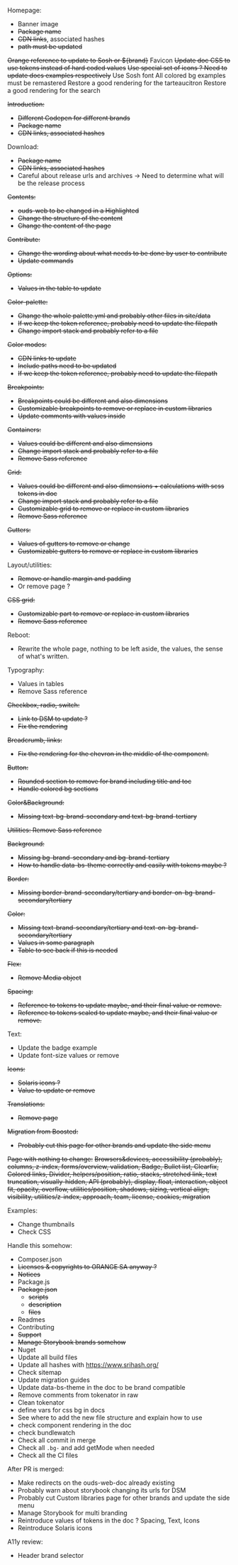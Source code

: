 Homepage:
- Banner image
- ~~Package name~~
- ~~CDN links~~, associated hashes
- ~~path must be updated~~

~~Orange reference to update to Sosh or ${brand}~~
Favicon
~~Update doc CSS to use tokens instead of hard coded values~~
~~Use special set of icons ? Need to update docs examples respectively~~
Use Sosh font
All colored bg examples must be remastered
Restore a good rendering for the tarteaucitron
Restore a good rendering for the search

~~Introduction:~~
- ~~Different Codepen for different brands~~
- ~~Package name~~
- ~~CDN links, associated hashes~~

Download:
- ~~Package name~~
- ~~CDN links, associated hashes~~
- Careful about release urls and archives -> Need to determine what will be the release process

~~Contents:~~
- ~~ouds-web to be changed in a Highlighted~~
- ~~Change the structure of the content~~
- ~~Change the content of the page~~

~~Contribute:~~
- ~~Change the wording about what needs to be done by user to contribute~~
- ~~Update commands~~

~~Options:~~
- ~~Values in the table to update~~

~~Color-palette:~~
- ~~Change the whole palette.yml and probably other files in site/data~~
- ~~If we keep the token reference, probably need to update the filepath~~
- ~~Change import stack and probably refer to a file~~

~~Color modes:~~
- ~~CDN links to update~~
- ~~Include paths need to be updated~~
- ~~If we keep the token reference, probably need to update the filepath~~

~~Breakpoints:~~
- ~~Breakpoints could be different and also dimensions~~
- ~~Customizable breakpoints to remove or replace in custom libraries~~
- ~~Update comments with values inside~~

~~Containers:~~
- ~~Values could be different and also dimensions~~
- ~~Change import stack and probably refer to a file~~
- ~~Remove Sass reference~~

~~Grid:~~
- ~~Values could be different and also dimensions + calculations with scss tokens in doc~~
- ~~Change import stack and probably refer to a file~~
- ~~Customizable grid to remove or replace in custom libraries~~
- ~~Remove Sass reference~~

~~Gutters:~~
- ~~Values of gutters to remove or change~~
- ~~Customizable gutters to remove or replace in custom libraries~~

Layout/utilities:
- ~~Remove or handle margin and padding~~
- Or remove page ?

~~CSS grid:~~
- ~~Customizable part to remove or replace in custom libraries~~
- ~~Remove Sass reference~~

Reboot:
- Rewrite the whole page, nothing to be left aside, the values, the sense of what's written.

Typography:
- Values in tables
- Remove Sass reference

~~Checkbox, radio, switch:~~
- ~~Link to DSM to update ?~~
- ~~Fix the rendering~~

~~Breadcrumb, links:~~
- ~~Fix the rendering for the chevron in the middle of the component.~~

~~Button:~~
- ~~Rounded section to remove for brand including title and toc~~
- ~~Handle colored bg sections~~

~~Color&Background:~~
- ~~Missing text-bg-brand-secondary and text-bg-brand-tertiary~~

~~Utilities: Remove Sass reference~~

~~Background:~~
- ~~Missing bg-brand-secondary and bg-brand-tertiary~~
- ~~How to handle data-bs-theme correctly and easily with tokens maybe ?~~

~~Border:~~
- ~~Missing border-brand-secondary/tertiary and border-on-bg-brand-secondary/tertiary~~

~~Color:~~
- ~~Missing text-brand-secondary/tertiary and text-on-bg-brand-secondary/tertiary~~
- ~~Values in some paragraph~~
- ~~Table to see back if this is needed~~

~~Flex:~~
- ~~Remove Media object~~

~~Spacing:~~
- ~~Reference to tokens to update maybe, and their final value or remove.~~
- ~~Reference to tokens scaled to update maybe, and their final value or remove.~~

Text:
- Update the badge example
- Update font-size values or remove

~~Icons:~~
- ~~Solaris icons ?~~
- ~~Value to update or remove~~

~~Translations:~~
- ~~Remove page~~

~~Migration from Boosted:~~
- ~~Probably cut this page for other brands and update the side menu~~

~~Page with nothing to change:~~
~~Browsers&devices, accessibility (probably), columns, z-index, forms/overview, validation, Badge, Bullet list, Clearfix, Colored links, Divider, helpers/position, ratio, stacks, stretched link, text truncation, visually-hidden, API (probably), display, float, interaction, object fit, opacity, overflow, utilities/position, shadows, sizing, vertical align, visibility, utilities/z-index, approach, team, license, cookies, migration~~

Examples:
- Change thumbnails
- Check CSS

Handle this somehow:
- Composer.json
- ~~Licenses & copyrights to ORANGE SA anyway ?~~
- ~~Notices~~
- Package.js
- ~~Package.json~~
  - ~~scripts~~
  - ~~description~~
  - ~~files~~
- Readmes
- Contributing
- ~~Support~~
- ~~Manage Storybook brands somehow~~
- Nuget
- Update all build files
- Update all hashes with https://www.srihash.org/
- Check sitemap
- Update migration guides
- Update data-bs-theme in the doc to be brand compatible
- Remove comments from tokenator in raw
- Clean tokenator
- define vars for css bg in docs
- See where to add the new file structure and explain how to use
- check component rendering in the doc
- check bundlewatch
- Check all commit in merge
- Check all `.bg-` and add getMode when needed
- Check all the CI files

After PR is merged:
- Make redirects on the ouds-web-doc already existing
- Probably warn about storybook changing its urls for DSM
- Probably cut Custom libraries page for other brands and update the side menu
- Manage Storybook for multi branding
- Reintroduce values of tokens in the doc ? Spacing, Text, Icons
- Reintroduce Solaris icons

A11y review:
- Header brand selector
